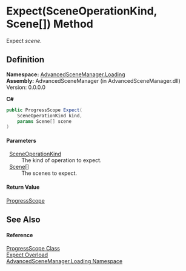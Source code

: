 # Expect(SceneOperationKind, Scene[]) Method


Expect *scene*.



## Definition
**Namespace:** <a href="N_AdvancedSceneManager_Loading.md">AdvancedSceneManager.Loading</a>  
**Assembly:** AdvancedSceneManager (in AdvancedSceneManager.dll) Version: 0.0.0.0

**C#**
``` C#
public ProgressScope Expect(
	SceneOperationKind kind,
	params Scene[] scene
)
```



#### Parameters
<dl><dt>  <a href="T_AdvancedSceneManager_Loading_SceneOperationKind.md">SceneOperationKind</a></dt><dd>The kind of operation to expect.</dd><dt>  <a href="T_AdvancedSceneManager_Models_Scene.md">Scene</a>[]</dt><dd>The scenes to expect.</dd></dl>

#### Return Value
<a href="T_AdvancedSceneManager_Loading_ProgressScope.md">ProgressScope</a>

## See Also


#### Reference
<a href="T_AdvancedSceneManager_Loading_ProgressScope.md">ProgressScope Class</a>  
<a href="Overload_AdvancedSceneManager_Loading_ProgressScope_Expect.md">Expect Overload</a>  
<a href="N_AdvancedSceneManager_Loading.md">AdvancedSceneManager.Loading Namespace</a>  
